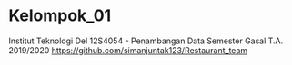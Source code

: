 # Kelompok_01
Institut Teknologi Del 
12S4054 - Penambangan Data 
Semester Gasal T.A. 2019/2020
https://github.com/simanjuntak123/Restaurant_team
